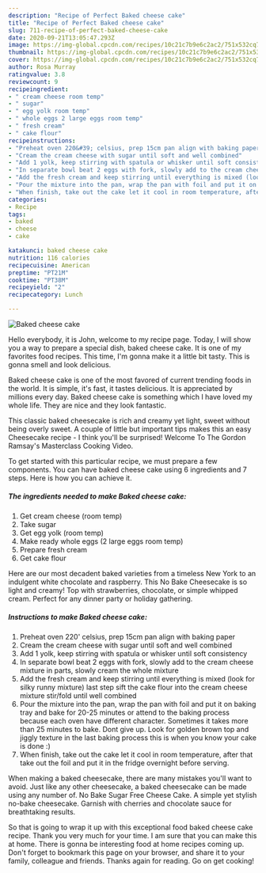```yaml
---
description: "Recipe of Perfect Baked cheese cake"
title: "Recipe of Perfect Baked cheese cake"
slug: 711-recipe-of-perfect-baked-cheese-cake
date: 2020-09-21T13:05:47.293Z
image: https://img-global.cpcdn.com/recipes/10c21c7b9e6c2ac2/751x532cq70/baked-cheese-cake-recipe-main-photo.jpg
thumbnail: https://img-global.cpcdn.com/recipes/10c21c7b9e6c2ac2/751x532cq70/baked-cheese-cake-recipe-main-photo.jpg
cover: https://img-global.cpcdn.com/recipes/10c21c7b9e6c2ac2/751x532cq70/baked-cheese-cake-recipe-main-photo.jpg
author: Rosa Murray
ratingvalue: 3.8
reviewcount: 9
recipeingredient:
- " cream cheese room temp"
- " sugar"
- " egg yolk room temp"
- " whole eggs 2 large eggs room temp"
- " fresh cream"
- " cake flour"
recipeinstructions:
- "Preheat oven 220&#39; celsius, prep 15cm pan align with baking paper"
- "Cream the cream cheese with sugar until soft and well combined"
- "Add 1 yolk, keep stirring with spatula or whisker until soft consistency"
- "In separate bowl beat 2 eggs with fork, slowly add to the cream cheese mixture in parts, slowly cream the whole mixture"
- "Add the fresh cream and keep stirring until everything is mixed (look for silky runny mixture) last step sift the cake flour into the cream cheese mixture stir/fold until well combined"
- "Pour the mixture into the pan, wrap the pan with foil and put it on baking tray and bake for 20-25 minutes or attend to the baking process because each oven have different character. Sometimes it takes more than 25 minutes to bake. Dont give up. Look for golden brown top and jiggly texture in the last baking process this is when you know your cake is done :)"
- "When finish, take out the cake let it cool in room temperature, after that take out the foil and put it in the fridge overnight before serving."
categories:
- Recipe
tags:
- baked
- cheese
- cake

katakunci: baked cheese cake 
nutrition: 116 calories
recipecuisine: American
preptime: "PT21M"
cooktime: "PT38M"
recipeyield: "2"
recipecategory: Lunch

---
```



![Baked cheese cake](https://img-global.cpcdn.com/recipes/10c21c7b9e6c2ac2/751x532cq70/baked-cheese-cake-recipe-main-photo.jpg)

Hello everybody, it is John, welcome to my recipe page. Today, I will show you a way to prepare a special dish, baked cheese cake. It is one of my favorites food recipes. This time, I'm gonna make it a little bit tasty. This is gonna smell and look delicious.

Baked cheese cake is one of the most favored of current trending foods in the world. It is simple, it's fast, it tastes delicious. It is appreciated by millions every day. Baked cheese cake is something which I have loved my whole life. They are nice and they look fantastic.

This classic baked cheesecake is rich and creamy yet light, sweet without being overly sweet. A couple of little but important tips makes this an easy Cheesecake recipe - I think you&#39;ll be surprised! Welcome To The Gordon Ramsay&#39;s Masterclass Cooking Video.


To get started with this particular recipe, we must prepare a few components. You can have baked cheese cake using 6 ingredients and 7 steps. Here is how you can achieve it.

<!--inarticleads1-->

##### The ingredients needed to make Baked cheese cake:

1. Get  cream cheese (room temp)
1. Take  sugar
1. Get  egg yolk (room temp)
1. Make ready  whole eggs (2 large eggs room temp)
1. Prepare  fresh cream
1. Get  cake flour


Here are our most decadent baked varieties from a timeless New York to an indulgent white chocolate and raspberry. This No Bake Cheesecake is so light and creamy! Top with strawberries, chocolate, or simple whipped cream. Perfect for any dinner party or holiday gathering. 

<!--inarticleads2-->

##### Instructions to make Baked cheese cake:

1. Preheat oven 220&#39; celsius, prep 15cm pan align with baking paper
1. Cream the cream cheese with sugar until soft and well combined
1. Add 1 yolk, keep stirring with spatula or whisker until soft consistency
1. In separate bowl beat 2 eggs with fork, slowly add to the cream cheese mixture in parts, slowly cream the whole mixture
1. Add the fresh cream and keep stirring until everything is mixed (look for silky runny mixture) last step sift the cake flour into the cream cheese mixture stir/fold until well combined
1. Pour the mixture into the pan, wrap the pan with foil and put it on baking tray and bake for 20-25 minutes or attend to the baking process because each oven have different character. Sometimes it takes more than 25 minutes to bake. Dont give up. Look for golden brown top and jiggly texture in the last baking process this is when you know your cake is done :)
1. When finish, take out the cake let it cool in room temperature, after that take out the foil and put it in the fridge overnight before serving.


When making a baked cheesecake, there are many mistakes you&#39;ll want to avoid. Just like any other cheesecake, a baked cheesecake can be made using any number of. No Bake Sugar Free Cheese Cake. A simple yet stylish no-bake cheesecake. Garnish with cherries and chocolate sauce for breathtaking results. 

So that is going to wrap it up with this exceptional food baked cheese cake recipe. Thank you very much for your time. I am sure that you can make this at home. There is gonna be interesting food at home recipes coming up. Don't forget to bookmark this page on your browser, and share it to your family, colleague and friends. Thanks again for reading. Go on get cooking!
